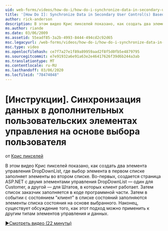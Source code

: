 ```yaml
---
uid: web-forms/videos/how-do-i/how-do-i-synchronize-data-in-secondary-user-controls-based-upon-user-selections
title: '[How Do I]: Synchronize Data in Secondary User Control(s) Based Upon User Selections | Microsoft Docs'
author: rick-anderson
description: В этом видео Крис пикселей показано, как создать два элемента управления DropDownList, где выбор элемента в первом списке заполняет элементы во втором списке. Фирс...
ms.author: riande
ms.date: 03/06/2009
ms.assetid: 55eadf85-3a2b-4993-8444-494cd2c92d65
msc.legacyurl: /web-forms/videos/how-do-i/how-do-i-synchronize-data-in-secondary-user-controls-based-upon-user-selections
msc.type: video
ms.openlocfilehash: ce7f7a27e1f89a89959aad2f8f5d0fb5e4879795
ms.sourcegitcommit: e7e91932a6e91a63e2e46417626f39d6b244a3ab
ms.translationtype: MT
ms.contentlocale: ru-RU
ms.lasthandoff: 03/06/2020
ms.locfileid: "78474048"
---
```

# <a name="how-do-i-synchronize-data-in-secondary-user-controls-based-upon-user-selections"></a>[Инструкции]. Синхронизация данных в дополнительных пользовательских элементах управления на основе выбора пользователя

от [Крис пикселей](https://twitter.com/chrispels)

В этом видео Крис пикселей показано, как создать два элемента управления DropDownList, где выбор элемента в первом списке заполняет элементы во втором списке. Во-первых, создается страница ASP.NET с двумя элементами управления DropDownList — один для Customer, а другой — для Штатов, в которых клиент работает. Затем список заказчик заполняется в коде программной части. Затем в событии с состоянием "клиент" в списке состояний заполняются элементы списка состояния на основе выбранного. Наконец, существует обсуждение того, как этот подход можно применить к другим типам элементов управления и данных.

[&#9654;Смотреть видео (22 минуты)](https://channel9.msdn.com/Blogs/ASP-NET-Site-Videos/how-do-i-synchronize-data-in-secondary-user-controls-based-upon-user-selections)
